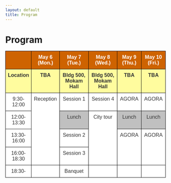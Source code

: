 ```yaml
---
layout: default
title: Program
---
```


<div class="post">
	<h1 class="pageTitle">Program</h1>
</div>

<div>
<style type="text/css">
.tg  {border-collapse:collapse;border-color:#aaa;border-spacing:0;}
.tg td{background-color:#fff;border-color:#aaa;border-style:solid;border-width:1px;color:#333;
  font-family:Arial, sans-serif;font-size:14px;overflow:hidden;padding:10px 5px;word-break:normal;}
.tg th{background-color:#f38630;border-color:#aaa;border-style:solid;border-width:1px;color:#fff;
  font-family:Arial, sans-serif;font-size:14px;font-weight:normal;overflow:hidden;padding:10px 5px;word-break:normal;}
.tg .tg-glqt{background-color:#ce6301;border-color:#000000;font-size:100%;font-weight:bold;text-align:center;vertical-align:top}
.tg .tg-7wm5{border-color:#000000;font-size:100%;text-align:center;vertical-align:top}
.tg .tg-kpql{background-color:#c0c0c0;border-color:#000000;font-size:100%;text-align:center;vertical-align:top}
.tg .tg-nf42{background-color:#fffc9e;border-color:#000000;font-size:100%;font-weight:bold;text-align:center;vertical-align:top}
.tg .tg-mc6y{background-color:#ffffff;border-color:#000000;font-size:100%;text-align:center;vertical-align:top}
</style>
<table class="tg">
<thead>
  <tr>
    <th class="tg-glqt"></th>
    <th class="tg-glqt">May 6 (Mon.)</th>
    <th class="tg-glqt">May 7 (Tue.)</th>
    <th class="tg-glqt">May 8 (Wed.)</th>
    <th class="tg-glqt">May 9 (Thu.)</th>
    <th class="tg-glqt">May 10 (Fri.)</th>
  </tr>
</thead>
<tbody>
  <tr>
    <td class="tg-nf42">Location</td>
    <td class="tg-nf42">TBA</td>
    <td class="tg-nf42">Bldg 500, Mokam Hall</td>
    <td class="tg-nf42">Bldg 500, Mokam Hall</td>
    <td class="tg-nf42">TBA</td>
    <td class="tg-nf42">TBA</td>
  </tr>
  <tr>
    <td class="tg-7wm5">9:30-12:00</td>
    <td class="tg-7wm5" rowspan="4">Reception</td>
    <td class="tg-7wm5">Session 1</td>
    <td class="tg-7wm5">Session 4</td>
    <td class="tg-7wm5">AGORA</td>
    <td class="tg-7wm5">AGORA</td>
  </tr>
  <tr>
    <td class="tg-7wm5">12:00-13:30</td>
    <td class="tg-kpql">Lunch</td>
    <td class="tg-mc6y" rowspan="3">City tour</td>
    <td class="tg-kpql">Lunch</td>
    <td class="tg-kpql">Lunch</td>
  </tr>
  <tr>
    <td class="tg-7wm5">13:30-16:00</td>
    <td class="tg-7wm5">Session 2</td>
    <td class="tg-7wm5" rowspan="2">AGORA</td>
    <td class="tg-7wm5" rowspan="2">AGORA</td>
  </tr>
  <tr>
    <td class="tg-7wm5">16:00-18:30</td>
    <td class="tg-7wm5">Session 3</td>
  </tr>
  <tr>
    <td class="tg-7wm5">18:30-</td>
    <td class="tg-7wm5"></td>
    <td class="tg-7wm5"><span style="font-weight:400;font-style:normal">Banquet</span></td>
    <td class="tg-7wm5"></td>
    <td class="tg-7wm5"></td>
    <td class="tg-7wm5"></td>
  </tr>
</tbody>
</table>
</div>
